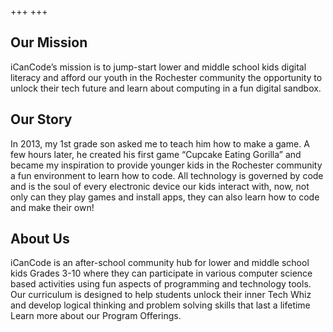 +++
+++

## Our Mission
iCanCode’s mission is to jump-start lower and middle school kids digital literacy and afford our youth in the Rochester community
the opportunity to unlock their tech future and learn about computing in a fun digital sandbox.

## Our Story
In 2013, my 1st grade son asked me to teach him how to make a game. A few hours later, he created his first game “Cupcake
Eating Gorilla” and became my inspiration to provide younger kids in the Rochester community a fun environment
to learn how to code. All technology is governed by code and is the soul of every electronic device our
kids interact with, now, not only can they play games and install apps, they can also learn how to code
and make their own!

## About Us
iCanCode is an after-school community hub for lower and middle school kids Grades 3-10 where they can participate in various
computer science based activities using fun aspects of programming and technology tools. Our curriculum
is designed to help students unlock their inner Tech Whiz and develop logical thinking and problem solving
skills that last a lifetime Learn more about our Program Offerings.
